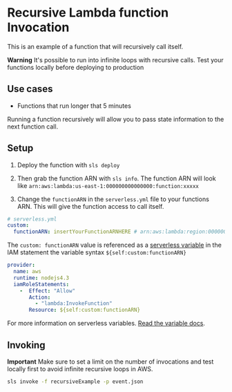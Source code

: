 # Recursive Lambda function Invocation

This is an example of a function that will recursively call itself.

**Warning** It's possible to run into infinite loops with recursive calls. Test your functions locally before deploying to production

## Use cases

- Functions that run longer that 5 minutes

Running a function recursively will allow you to pass state information to the next function call.

## Setup

1. Deploy the function with `sls deploy`

2. Then grab the function ARN with `sls info`. The function ARN will look like `arn:aws:lambda:us-east-1:000000000000000:function:xxxxx`

3. Change the `functionARN` in the `serverless.yml` file to your functions ARN. This will give the function access to call itself.

```yml
# serverless.yml
custom:
  functionARN: insertYourFunctionARNHERE # arn:aws:lambda:region:000000:function:xxxxx
```

The `custom: functionARN` value is referenced as a [serverless variable](https://serverless.com/framework/docs/providers/aws/guide/variables/) in the IAM statement the variable syntax `${self:custom:functionARN}`

```yml
provider:
  name: aws
  runtime: nodejs4.3
  iamRoleStatements:
    -  Effect: "Allow"
       Action:
         - "lambda:InvokeFunction"
       Resource: ${self:custom:functionARN}
```

For more information on serverless variables. [Read the variable docs](https://serverless.com/framework/docs/providers/aws/guide/variables/).

## Invoking

**Important** Make sure to set a limit on the number of invocations and test locally first to avoid infinite recursive loops in AWS.

```bash
sls invoke -f recursiveExample -p event.json
```

